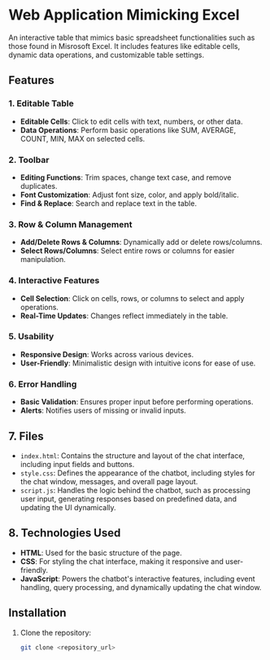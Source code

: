 # Web Application Mimicking Excel

An interactive table that mimics basic spreadsheet functionalities such as those found in Misrosoft Excel. It includes features like editable cells, dynamic data operations, and customizable table settings.

## Features

### 1. **Editable Table**
   - **Editable Cells**: Click to edit cells with text, numbers, or other data.
   - **Data Operations**: Perform basic operations like SUM, AVERAGE, COUNT, MIN, MAX on selected cells.

### 2. **Toolbar**
   - **Editing Functions**: Trim spaces, change text case, and remove duplicates.
   - **Font Customization**: Adjust font size, color, and apply bold/italic.
   - **Find & Replace**: Search and replace text in the table.

### 3. **Row & Column Management**
   - **Add/Delete Rows & Columns**: Dynamically add or delete rows/columns.
   - **Select Rows/Columns**: Select entire rows or columns for easier manipulation.

### 4. **Interactive Features**
   - **Cell Selection**: Click on cells, rows, or columns to select and apply operations.
   - **Real-Time Updates**: Changes reflect immediately in the table.

### 5. **Usability**
   - **Responsive Design**: Works across various devices.
   - **User-Friendly**: Minimalistic design with intuitive icons for ease of use.

### 6. **Error Handling**
   - **Basic Validation**: Ensures proper input before performing operations.
   - **Alerts**: Notifies users of missing or invalid inputs.

## 7. **Files**
- `index.html`: Contains the structure and layout of the chat interface, including input fields and buttons.
- `style.css`: Defines the appearance of the chatbot, including styles for the chat window, messages, and overall page layout.
- `script.js`: Handles the logic behind the chatbot, such as processing user input, generating responses based on predefined data, and updating the UI dynamically.

## 8. **Technologies Used**
- **HTML**: Used for the basic structure of the page.
- **CSS**: For styling the chat interface, making it responsive and user-friendly.
- **JavaScript**: Powers the chatbot's interactive features, including event handling, query processing, and dynamically updating the chat window.

## Installation

1. Clone the repository:
   ```bash
   git clone <repository_url>
